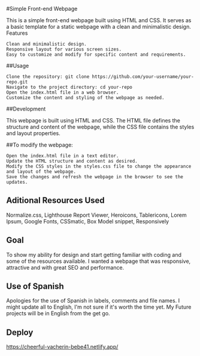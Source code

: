 #Simple Front-end Webpage

This is a simple front-end webpage built using HTML and CSS. It serves as a basic template for a static webpage with a clean and minimalistic design.
Features

    Clean and minimalistic design.
    Responsive layout for various screen sizes.
    Easy to customize and modify for specific content and requirements.

##Usage

    Clone the repository: git clone https://github.com/your-username/your-repo.git
    Navigate to the project directory: cd your-repo
    Open the index.html file in a web browser.
    Customize the content and styling of the webpage as needed.

##Development

This webpage is built using HTML and CSS. The HTML file defines the structure and content of the webpage, while the CSS file contains the styles and layout properties.

##To modify the webpage:

    Open the index.html file in a text editor.
    Update the HTML structure and content as desired.
    Modify the CSS styles in the styles.css file to change the appearance and layout of the webpage.
    Save the changes and refresh the webpage in the browser to see the updates.

## Aditional Resources Used
 Normalize.css,
 Lighthouse Report Viewer,
 Heroicons,
 Tablericons,
 Lorem Ipsum,
 Google Fonts,
 CSSmatic,
 Box Model snippet,
 Responsively

## Goal
To show my ability for design and start getting familiar with coding and some of the resources available. I wanted a webpage that was responsive, attractive and with  great SEO and performance.

## Use of Spanish
 Apologies for the use of Spanish in labels, comments and file names. I might update all to English, I'm not sure if it's worth the time yet. 
 My Future projects will be in English from the get go.

## Deploy
 https://cheerful-vacherin-bebe41.netlify.app/
